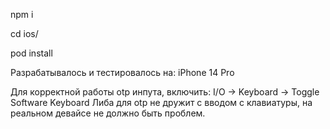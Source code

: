 npm i

cd ios/

pod install

Разрабатывалось и тестировалось на: iPhone 14 Pro

Для корректной работы otp инпута, включить: I/O -> Keyboard -> Toggle Software Keyboard
Либа для otp не дружит с вводом с клавиатуры, на реальном девайсе не должно быть проблем.
